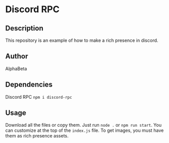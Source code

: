 # Discord RPC
## Description
This repository is an example of how to make a rich presence in discord.
## Author
AlphaBeta
## Dependencies
Discord RPC
`npm i discord-rpc`
## Usage
Download all the files or copy them. Just run `node .` or `npm run start`. You can customize at the top of the `index.js` file. To get images, you must have them as rich presence assets.
